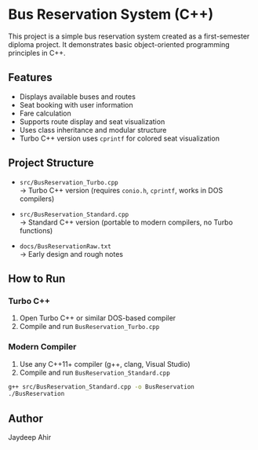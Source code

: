 # Bus Reservation System (C++)

This project is a simple bus reservation system created as a first-semester diploma project. It demonstrates basic object-oriented programming principles in C++.

## Features

- Displays available buses and routes
- Seat booking with user information
- Fare calculation
- Supports route display and seat visualization
- Uses class inheritance and modular structure
- Turbo C++ version uses `cprintf` for colored seat visualization

## Project Structure

- `src/BusReservation_Turbo.cpp`  
  → Turbo C++ version (requires `conio.h`, `cprintf`, works in DOS compilers)

- `src/BusReservation_Standard.cpp`  
  → Standard C++ version (portable to modern compilers, no Turbo functions)

- `docs/BusReservationRaw.txt`  
  → Early design and rough notes

## How to Run

### Turbo C++

1. Open Turbo C++ or similar DOS-based compiler
2. Compile and run `BusReservation_Turbo.cpp`

### Modern Compiler

1. Use any C++11+ compiler (g++, clang, Visual Studio)
2. Compile and run `BusReservation_Standard.cpp`

```bash
g++ src/BusReservation_Standard.cpp -o BusReservation
./BusReservation
```
## Author

Jaydeep Ahir
